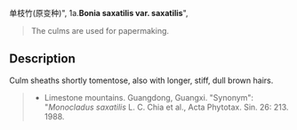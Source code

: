 单枝竹(原变种)",
1a.**Bonia saxatilis var. saxatilis**",

> The culms are used for papermaking.

## Description
Culm sheaths shortly tomentose, also with longer, stiff, dull brown hairs.

> * Limestone mountains. Guangdong, Guangxi.
  "Synonym": "*Monocladus saxatilis* L. C. Chia et al., Acta Phytotax. Sin. 26: 213. 1988.
